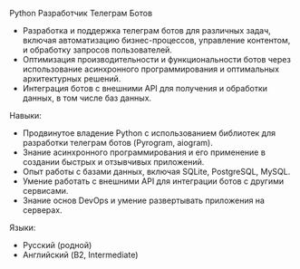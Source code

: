 Python Разработчик Телеграм Ботов
- Разработка и поддержка телеграм ботов для различных задач, включая автоматизацию бизнес-процессов, управление контентом, и обработку запросов пользователей.
- Оптимизация производительности и функциональности ботов через использование асинхронного программирования и оптимальных архитектурных решений.
- Интеграция ботов с внешними API для получения и обработки данных, в том числе баз данных.

Навыки:
- Продвинутое владение Python с использованием библиотек для разработки телеграм ботов (Pyrogram, aiogram).
- Знание асинхронного программирования и его применение в создании быстрых и отзывчивых приложений.
- Опыт работы с базами данных, включая SQLite, PostgreSQL, MySQL.
- Умение работать с внешними API для интеграции ботов с другими сервисами.
- Знание основ DevOps и умение развертывать приложения на серверах.

Языки:
- Русский (родной)
- Английский (B2, Intermediate)
